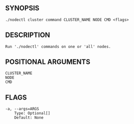 ## SYNOPSIS
    ./nodectl cluster command CLUSTER_NAME NODE CMD <flags>
 
## DESCRIPTION
    Run './nodectl' commands on one or 'all' nodes.
 
## POSITIONAL ARGUMENTS
    CLUSTER_NAME
    NODE
    CMD
 
## FLAGS
    -a, --args=ARGS
        Type: Optional[]
        Default: None
